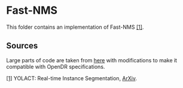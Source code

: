 Fast-NMS
======

This folder contains an implementation of Fast-NMS [[1]](#fast_nms-1).

Sources
------
Large parts of code are taken from [here](https://github.com/Zzh-tju/CIoU) with modifications to make it compatible with OpenDR specifications.

<a name="fast_nms-1" href="https://arxiv.org/abs/1904.02689">[1]</a> YOLACT: Real-time Instance Segmentation,
[ArXiv](https://arxiv.org/abs/1904.02689).
